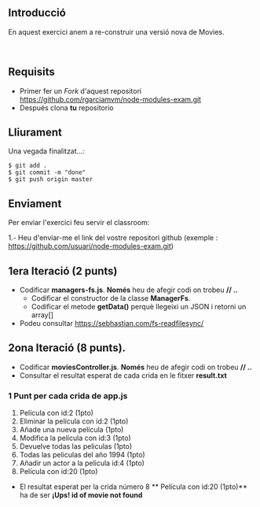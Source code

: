 ## Introducció

En aquest exercici anem a re-construir una versió nova de Movies.

<br>

## Requisits

- Primer fer un _Fork_ d'aquest repositori https://github.com/rgarciamvm/node-modules-exam.git
- Después clona __tu__ repositorio

## Lliurament

Una vegada finalitzat...:

```shell
$ git add .
$ git commit -m "done"
$ git push origin master
```
## Enviament

Per enviar l'exercici feu servir el classroom:

1.- Heu d'enviar-me el link del vostre repositori github (exemple : https://github.com/usuari/node-modules-exam.git)

## 1era Iteració (2 punts)

- Codificar **managers-fs.js**. **Només** heu de afegir codi on trobeu **// ..**
  - Codificar el constructor de la classe **ManagerFs**.
  - Codificar el metode **getData()** perquè llegeixi un JSON i retorni un array[]
- Podeu consultar https://sebhastian.com/fs-readfilesync/


## 2ona Iteració (8 punts). 

- Codificar **moviesController.js**. **Només** heu de afegir codi on trobeu **// ..**
- Consultar el resultat esperat de cada crida en le fitxer **result.txt**

### 1 Punt per cada crida de app.js

1. Película con id:2 (1pto)
2. Eliminar la película con id:2 (1pto)
3. Añade una nueva película (1pto)
4. Modifica la película con id:3 (1pto)
5. Devuelve todas las peliculas (1pto)
6. Todas las peliculas del año 1994 (1pto)
7. Añadir un actor a la pelicula id:4 (1pto)
8. Película con id:20  (1pto)

- El resultat esperat per la crida número 8 ** Película con id:20  (1pto)** ha de ser **¡Ups! id of movie not found**
